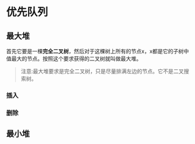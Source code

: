 # 优先队列

## 最大堆

首先它要是一棵**完全二叉树**，然后对于这棵树上所有的节点x，x都是它的子树中值最大的节点。按照这个要求获得的二叉树就叫做最大堆。

> 注意:最大堆要求是完全二叉树，只是尽量排满左边的节点。它不是二叉搜索树。

### 插入

### 删除

## 最小堆